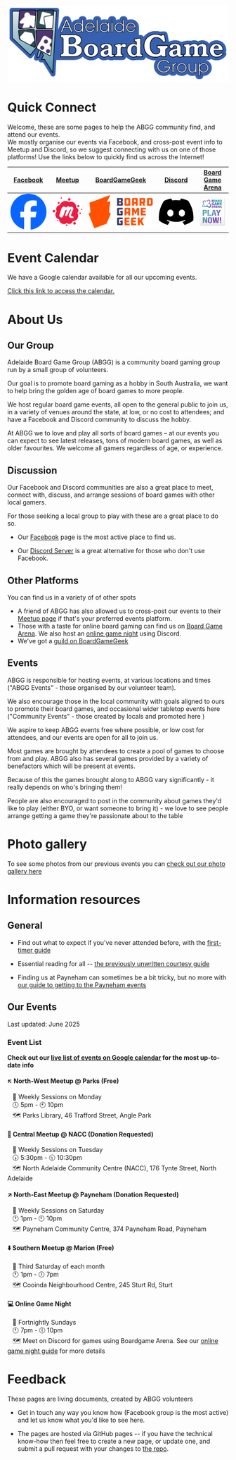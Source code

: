 ![ABGG Logo](ABGG_Logo.png)

# Quick Connect
Welcome, these are some pages to help the ABGG community find, and attend our events.  
We mostly organise our events via Facebook, and cross-post event info to Meetup and Discord, so we suggest connecting with us on one of those platforms!
Use the links below to quickly find us across the Internet!

| [Facebook](https://facebook.com/groups/abgg2013)  | [Meetup](https://www.meetup.com/en-AU/adelaide-board-games-meetup/)  | [BoardGameGeek](https://boardgamegeek.com/guild/331) | [Discord](https://discord.com/invite/cexhQBX) | [Board Game Arena](https://boardgamearena.com/group?id=3460147) |
|----------|----------|----------|----------|----------|
| [![Facebook](/images/logo-fb.png)](https://facebook.com/groups/abgg2013)   | [![Meetup](/images/logo-meetup.png)](https://www.meetup.com/en-AU/adelaide-board-games-meetup/)   | [![Board Game Geek](/images/logo-bgg.svg)](https://boardgamegeek.com/guild/331) | [![Discord](/images/logo-discord.svg)](https://discord.com/invite/cexhQBX)   | [![Board Game Arena](/images/logo-bga.png)](https://boardgamearena.com/group?id=3460147)   |

# Event Calendar

We have a Google calendar available for all our upcoming events.

[Click this link to access the calendar.](https://calendar.google.com/calendar/embed?src=15cd857338d6a885773f1470e2ae5024da12186c9fe732ec0630444955bff6ea%40group.calendar.google.com&ctz=Australia%2FAdelaide)


# About Us

## Our Group

Adelaide Board Game Group (ABGG) is a community board gaming group run by a small group of volunteers.

Our goal is to promote board gaming as a hobby in South Australia, we want to help bring the golden age of board games to more people.

We host regular board game events, all open to the general public to join us, in a variety of venues around the state, at low, or no cost to attendees; and have a Facebook and Discord community to discuss the hobby.

At ABGG we to love and play all sorts of board games – at our events you can expect to see latest releases, tons of modern board games, as well as older favourites.  We welcome all gamers regardless of age, or experience.

## Discussion

Our Facebook and Discord communities are also a great place to meet, connect with, discuss, and arrange sessions of board games with other local gamers.

For those seeking a local group to play with these are a great place to do so.

* Our [Facebook](https://facebook.com/groups/abgg2013) page is the most active place to find us.

* Our [Discord Server](https://discord.com/invite/cexhQBX) is a great alternative for those who don't use Facebook.

## Other Platforms

You can find us in a variety of of other spots

* A friend of ABGG has also allowed us to cross-post our events to their [Meetup page](https://www.meetup.com/en-AU/adelaide-board-games-meetup/) if that's your preferred events platform.
* Those with a taste for online board gaming can find us on [Board Game Arena](https://boardgamearena.com/group?id=3460147). We also host an [online game night](online-games.md) using Discord.
* We've got a [guild on BoardGameGeek](https://boardgamegeek.com/guild/331)

## Events 

ABGG is responsible for hosting events, at various locations and times ("ABGG Events" - those organised by our volunteer team).

We also encourage those in the local community with goals aligned to ours to promote their board games, and occasional wider tabletop events here ("Community Events" - those created by locals and promoted here )

We aspire to keep ABGG events free where possible, or low cost for attendees, and our events are open for all to join us.

Most games are brought by attendees to create a pool of games to choose from and play.  ABGG also has several games provided by a variety of benefactors which will be present at events.

Because of this the games brought along to ABGG vary significantly - it really depends on who's bringing them!

People are also encouraged to post in the community about games they'd like to play (either BYO, or want someone to bring it) - we love to see people arrange getting a game they're passionate about to the table

# Photo gallery

To see some photos from our previous events you can [check out our photo gallery here](gallery.md)

# Information resources

## General

- Find out what to expect if you've never attended before, with the [first-timer guide](guides/firsttime.md)

- Essential reading for all -- [the previously unwritten courtesy guide](guides/courtesy.md)

- Finding us at Payneham can sometimes be a bit tricky, but no more with [our guide to getting to the Payneham events](guides/location-payneham.md)

## Our Events

Last updated: June 2025

### Event List

**Check out our [live list of events on Google calendar](https://calendar.google.com/calendar/embed?src=15cd857338d6a885773f1470e2ae5024da12186c9fe732ec0630444955bff6ea%40group.calendar.google.com&ctz=Australia%2FAdelaide) for the most up-to-date info**

#### ↖️ North-West Meetup @ Parks (Free)  
&nbsp;&nbsp;&nbsp;📅 Weekly Sessions on Monday  
&nbsp;&nbsp;&nbsp;🕔 5pm - 🕙 10pm  
&nbsp;&nbsp;&nbsp;🗺️ Parks Library, 46 Trafford Street, Angle Park  

#### 🎯 Central Meetup @ NACC (Donation Requested)
&nbsp;&nbsp;&nbsp;📅 Weekly Sessions on Tuesday  
&nbsp;&nbsp;&nbsp;🕠 5:30pm - 🕥 10:30pm  
&nbsp;&nbsp;&nbsp;🗺️ North Adelaide Community Centre (NACC), 176 Tynte Street, North Adelaide  

#### ↗️ North-East Meetup @ Payneham (Donation Requested)
&nbsp;&nbsp;&nbsp;📅 Weekly Sessions on Saturday  
&nbsp;&nbsp;&nbsp;🕐 1pm - 🕙 10pm  
&nbsp;&nbsp;&nbsp;🗺️ Payneham Community Centre, 374 Payneham Road, Payneham  

#### ⬇️ Southern Meetup @ Marion (Free)  
&nbsp;&nbsp;&nbsp;📅 Third Saturday of each month  
&nbsp;&nbsp;&nbsp;🕚 1pm - 🕕 7pm  
&nbsp;&nbsp;&nbsp;🗺️ Cooinda Neighbourhood Centre, 245 Sturt Rd, Sturt

#### 💻 Online Game Night   
&nbsp;&nbsp;&nbsp;📅 Fortnightly Sundays  
&nbsp;&nbsp;&nbsp;🕚 7pm - 🕕 10pm  
&nbsp;&nbsp;&nbsp;🗺️ Meet on Discord for games using Boardgame Arena. See our [online game night guide](online-games.md) for more details

# Feedback

These pages are living documents, created by ABGG volunteers

- Get in touch any way you know how (Facebook group is the most active) and let us know what you'd like to see here.

- The pages are hosted via GitHub pages -- if you have the technical know-how then feel free to create a new page, or update one, and submit a pull request with your changes to [the repo](https://github.com/Dislexsick/ABGG).
